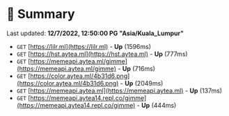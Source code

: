# 📖 Summary
Last updated: **12/7/2022, 12:50:00 PG "Asia/Kuala_Lumpur"**

- `GET` [https://lilr.ml](https://lilr.ml) - **Up** (1596ms)
- `GET` [https://hst.aytea.ml](https://hst.aytea.ml) - **Up** (777ms)
- `GET` [https://memeapi.aytea.ml/gimme](https://memeapi.aytea.ml/gimme) - **Up** (716ms)
- `GET` [https://color.aytea.ml/4b31d6.png](https://color.aytea.ml/4b31d6.png) - **Up** (2049ms)
- `GET` [https://memeapi.aytea.ml](https://memeapi.aytea.ml) - **Up** (137ms)
- `GET` [https://memeapi.aytea14.repl.co/gimme](https://memeapi.aytea14.repl.co/gimme) - **Up** (444ms)

